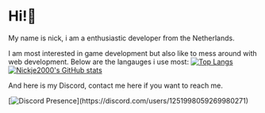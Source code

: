 # Hi!👋
My name is nick, i am a enthusiastic developer from the Netherlands.

I am most interested in game development but also like to mess around with web development.
Below are the langauges i use most:
[![Top Langs](https://github-readme-stats.vercel.app/api/top-langs/?username=nickje2000&layout=donut&theme=radical)](https://github.com/anuraghazra/github-readme-stats) [![Nickje2000's GitHub stats](https://github-readme-stats.vercel.app/api?username=nickje2000&show_icons=true&theme=radical)](https://github.com/anuraghazra/github-readme-stats)

And here is my Discord, contact me here if you want to reach me.

[![Discord Presence](https://lanyard-profile-readme.vercel.app/api/1251998059269980271?theme=dark&bg=7a0c82&hideBadges=false&animated=false&showDisplayName=true&borderRadius=30px&idleMessage=Not%20doing%20anything%20interesting...)](https://discord.com/users/1251998059269980271)
